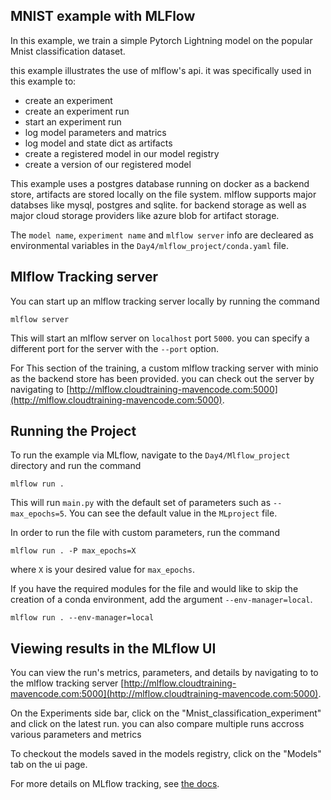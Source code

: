 ## MNIST example with MLFlow

In this example, we train a simple Pytorch Lightning model on the popular Mnist classification dataset.

this example illustrates the use of mlflow's api. it was specifically used in this example to:
*   create an experiment
*   create an experiment run
*   start an experiment run
*   log model parameters and matrics
*   log model and state dict as artifacts
*   create a registered model in our model registry
*   create a version of our registered model 

This example uses a postgres database running on docker as a backend store, artifacts are stored locally on the file system.
mlflow supports major databses like mysql, postgres and sqlite. for backend storage as well as major cloud storage providers like azure blob for artifact storage. 

The `model name`, `experiment name` and `mlflow server` info are decleared as environmental variables in the `Day4/mlflow_project/conda.yaml` file.  

## Mlflow Tracking server

You can start up an mlflow tracking server locally by running the command 
```
mlflow server
```

This will start an mlflow server on `localhost` port `5000`. you can specify a different port for the server with the `--port` option. 

For This section of the training, a custom mlflow tracking server with minio as the backend store has been provided. you can check out the server by navigating to [http://mlflow.cloudtraining-mavencode.com:5000](http://mlflow.cloudtraining-mavencode.com:5000). 

## Running the Project

To run the example via MLflow, navigate to the `Day4/Mlflow_project` directory and run the command

```
mlflow run .
```

This will run `main.py` with the default set of parameters such as `--max_epochs=5`. You can see the default value in the `MLproject` file.

In order to run the file with custom parameters, run the command

```
mlflow run . -P max_epochs=X
```

where `X` is your desired value for `max_epochs`.

If you have the required modules for the file and would like to skip the creation of a conda environment, add the argument `--env-manager=local`.

```
mlflow run . --env-manager=local
```

## Viewing results in the MLflow UI

You can view the run's metrics, parameters, and details by navigating to to the mlflow tracking server
[http://mlflow.cloudtraining-mavencode.com:5000](http://mlflow.cloudtraining-mavencode.com:5000).

On the Experiments side bar, click on the "Mnist_classification_experiment" and click on the latest run. you can also compare multiple runs accross various parameters and metrics

To checkout the models saved in the models registry, click on the "Models" tab on the ui page.  

For more details on MLflow tracking, see [the docs](https://www.mlflow.org/docs/latest/tracking.html#mlflow-tracking).

